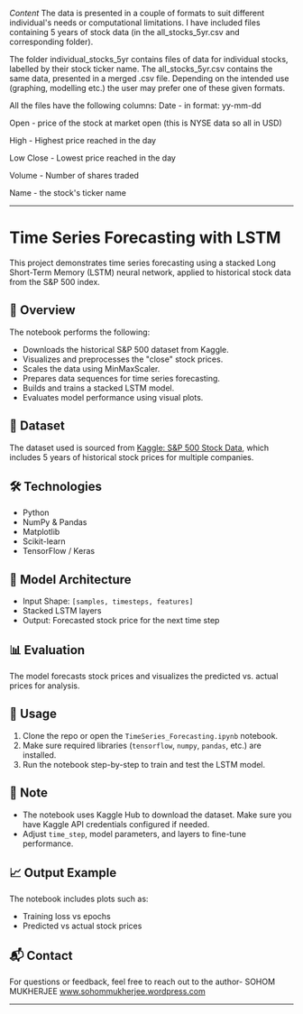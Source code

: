 *Content*
The data is presented in a couple of formats to suit different individual's needs or computational limitations. I have included files containing 5 years of stock data (in the all_stocks_5yr.csv and corresponding folder).

The folder individual_stocks_5yr contains files of data for individual stocks, labelled by their stock ticker name. The all_stocks_5yr.csv contains the same data, presented in a merged .csv file. Depending on the intended use (graphing, modelling etc.) the user may prefer one of these given formats.

All the files have the following columns:
Date - in format: yy-mm-dd

Open - price of the stock at market open (this is NYSE data so all in USD)

High - Highest price reached in the day

Low Close - Lowest price reached in the day

Volume - Number of shares traded

Name - the stock's ticker name


----------------------------------------------------------------------------------------------------------

# Time Series Forecasting with LSTM

This project demonstrates time series forecasting using a stacked Long Short-Term Memory (LSTM) neural network, applied to historical stock data from the S&P 500 index.

## 📌 Overview

The notebook performs the following:

- Downloads the historical S&P 500 dataset from Kaggle.
- Visualizes and preprocesses the "close" stock prices.
- Scales the data using MinMaxScaler.
- Prepares data sequences for time series forecasting.
- Builds and trains a stacked LSTM model.
- Evaluates model performance using visual plots.

## 📂 Dataset

The dataset used is sourced from [Kaggle: S&P 500 Stock Data](https://www.kaggle.com/datasets/camnugent/sandp500), which includes 5 years of historical stock prices for multiple companies.

## 🛠️ Technologies

- Python
- NumPy & Pandas
- Matplotlib
- Scikit-learn
- TensorFlow / Keras

## 🧠 Model Architecture

- Input Shape: `[samples, timesteps, features]`
- Stacked LSTM layers
- Output: Forecasted stock price for the next time step

## 📊 Evaluation

The model forecasts stock prices and visualizes the predicted vs. actual prices for analysis.

## 📝 Usage

1. Clone the repo or open the `TimeSeries_Forecasting.ipynb` notebook.
2. Make sure required libraries (`tensorflow`, `numpy`, `pandas`, etc.) are installed.
3. Run the notebook step-by-step to train and test the LSTM model.

## 📌 Note

- The notebook uses Kaggle Hub to download the dataset. Make sure you have Kaggle API credentials configured if needed.
- Adjust `time_step`, model parameters, and layers to fine-tune performance.

## 📈 Output Example

The notebook includes plots such as:

- Training loss vs epochs
- Predicted vs actual stock prices

## 📬 Contact

For questions or feedback, feel free to reach out to the author- SOHOM MUKHERJEE
www.sohommukherjee.wordpress.com

---

